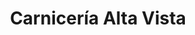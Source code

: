 ---
title: "Carnicería Alta Vista"
url: /ciudad-guayana-puerto-ordaz/carniceria-alta-vista/
shop: Metzgerei
---